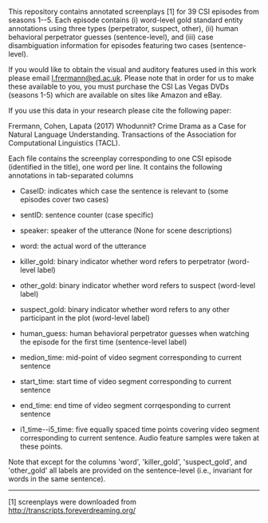 This repository contains annotated screenplays [1] for 39 CSI episodes
from seasons 1--5. Each episode contains (i) word-level gold standard
entity annotations using three types (perpetrator, suspect, other),
(ii) human behavioral perpetrator guesses (sentence-level), and (iii)
case disambiguation information for episodes featuring two cases
(sentence-level).

If you would like to obtain the visual and auditory features used in
this work please email l.frermann@ed.ac.uk. Please note that in order
for us to make these available to you, you must purchase the CSI Las
Vegas DVDs (seasons 1-5) which are available on sites like
Amazon and eBay. 

If you use this data in your research please cite the following paper:

Frermann, Cohen, Lapata (2017) Whodunnit? Crime Drama as a Case for Natural 
Language Understanding. Transactions of the Association for Computational 
Linguistics (TACL).


Each file contains the screenplay corresponding to one CSI episode (identified 
in the title), one word per line. It contains the following annotations in 
tab-separated columns

- CaseID: indicates which case the sentence is relevant to (some
episodes cover two cases)

- sentID: sentence counter (case specific)

- speaker: speaker of the utterance (None for scene descriptions)

- word: the actual word of the utterance

- killer_gold: binary indicator whether word refers to perpetrator (word-level 
label)

- other_gold: binary indicator whether word refers to suspect (word-level label)

- suspect_gold: binary indicator whether word refers to any other participant 
in the plot (word-level label)

- human_guess: human behavioral perpetrator guesses when watching the episode 
for the first time (sentence-level label)

- medion_time: mid-point of video segment corresponding to current sentence

- start_time: start time of video segment corresponding to current sentence

- end_time: end time of video segment corrqesponding to current sentence

- i1_time--i5_time: five equally spaced time points covering video
segment corresponding to current sentence. Audio feature samples were
taken at these points. 

Note that except for the columns 'word', 'killer_gold',
'suspect_gold', and 'other_gold' all labels are provided on the
sentence-level (i.e., invariant for words in the same sentence).


-----------------------------------------------------------------------------
[1] screenplays were downloaded from http://transcripts.foreverdreaming.org/

